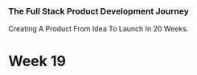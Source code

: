 ### The Full Stack Product Development Journey
Creating A Product From Idea To Launch In 20 Weeks.

# Week 19
